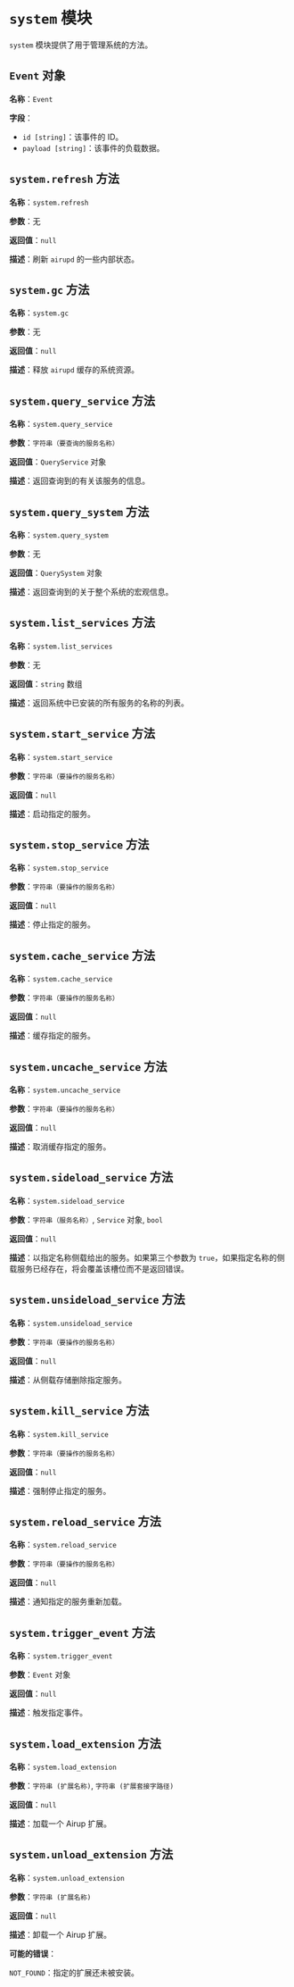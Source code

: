 # `system` 模块

`system` 模块提供了用于管理系统的方法。

## `Event` 对象

**名称**：`Event`

**字段**：
 - `id [string]`：该事件的 ID。
 - `payload [string]`：该事件的负载数据。

## `system.refresh` 方法

**名称**：`system.refresh`

**参数**：无

**返回值**：`null`

**描述**：刷新 `airupd` 的一些内部状态。

## `system.gc` 方法

**名称**：`system.gc`

**参数**：无

**返回值**：`null`

**描述**：释放 `airupd` 缓存的系统资源。

## `system.query_service` 方法

**名称**：`system.query_service`

**参数**：`字符串（要查询的服务名称）`

**返回值**：`QueryService` 对象

**描述**：返回查询到的有关该服务的信息。

## `system.query_system` 方法

**名称**：`system.query_system`

**参数**：无

**返回值**：`QuerySystem` 对象

**描述**：返回查询到的关于整个系统的宏观信息。

## `system.list_services` 方法

**名称**：`system.list_services`

**参数**：无

**返回值**：`string` 数组

**描述**：返回系统中已安装的所有服务的名称的列表。

## `system.start_service` 方法

**名称**：`system.start_service`

**参数**：`字符串（要操作的服务名称）`

**返回值**：`null`

**描述**：启动指定的服务。

## `system.stop_service` 方法

**名称**：`system.stop_service`

**参数**：`字符串（要操作的服务名称）`

**返回值**：`null`

**描述**：停止指定的服务。

## `system.cache_service` 方法

**名称**：`system.cache_service`

**参数**：`字符串（要操作的服务名称）`

**返回值**：`null`

**描述**：缓存指定的服务。

## `system.uncache_service` 方法

**名称**：`system.uncache_service`

**参数**：`字符串（要操作的服务名称）`

**返回值**：`null`

**描述**：取消缓存指定的服务。

## `system.sideload_service` 方法

**名称**：`system.sideload_service`

**参数**：`字符串（服务名称）`, `Service` 对象, `bool`

**返回值**：`null`

**描述**：以指定名称侧载给出的服务。如果第三个参数为 `true`，如果指定名称的侧载服务已经存在，将会覆盖该槽位而不是返回错误。

## `system.unsideload_service` 方法

**名称**：`system.unsideload_service`

**参数**：`字符串（要操作的服务名称）`

**返回值**：`null`

**描述**：从侧载存储删除指定服务。

## `system.kill_service` 方法

**名称**：`system.kill_service`

**参数**：`字符串（要操作的服务名称）`

**返回值**：`null`

**描述**：强制停止指定的服务。

## `system.reload_service` 方法

**名称**：`system.reload_service`

**参数**：`字符串（要操作的服务名称）`

**返回值**：`null`

**描述**：通知指定的服务重新加载。

## `system.trigger_event` 方法

**名称**：`system.trigger_event`

**参数**：`Event` 对象

**返回值**：`null`

**描述**：触发指定事件。

## `system.load_extension` 方法

**名称**：`system.load_extension`

**参数**：`字符串 (扩展名称)`, `字符串 (扩展套接字路径)`

**返回值**：`null`

**描述**：加载一个 Airup 扩展。

## `system.unload_extension` 方法

**名称**：`system.unload_extension`

**参数**：`字符串 (扩展名称)`

**返回值**：`null`

**描述**：卸载一个 Airup 扩展。

**可能的错误**：

`NOT_FOUND`：指定的扩展还未被安装。
